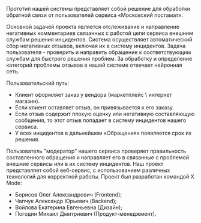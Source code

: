 Прототип нашей системы представляет собой решение для обработки обратной связи от пользователей сервиса «Московский постамат».


Основной задачей проекта является отслеживание и направление негативных комментариев связанных с работой цепи сервиса внешним службам решения инцидентов.
Система осуществляет автоматический сбор негативных отзывов, включая их в систему инцидентов.
Задача пользователя - проверить и направить обращение к соответствующим службам для быстрого решения проблем.
За обработку и определение категорий проблемы отзывов в нашей системе отвечает нейронная сеть.


Пользовательский путь:
 * Клиент оформляет заказ у вендора (маркетплейс \ интернет магазин).
 * Если клиент оставляет отзыв, он привязывается к его заказу.
 * Если отзыв содержит плохую оценку или негативную составляющую сообщения, то этот отзыв попадает в систему инцидентов нашего сервиса.
 * У всех инцидентов в дальнейшем «Обращения» появляется срок их решения.

Пользователь "модератор" нашего сервиса проверяет правильность составленного обращения и направляет его в связанные с проблемой внешние сервисы или в их систему инцидентов.
Наш проект представляет собой веб-сервис, с использованием различных технологий для корректной работы.
Проект был разработан командой X Mode:
 * Борисов Олег Александрович (Frontend);
 * Чапчук Александр Юрьевич (Backend);
 * Войлова Екатерина  Евгеньевна (Дизайн);
 * Погодин Михаил Дмитриевич (Продукт-менеджмент).


